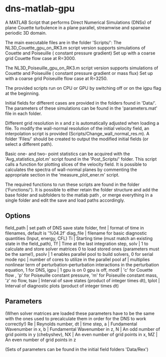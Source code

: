 # dns-matlab-gpu
A MATLAB Script that performs Direct Numerical Simulations (DNSs) of plane Couette turbulence in a plane parallel,
streamwise and spanwise periodic 3D domain.

The main executable files are in the folder 'Scripts/':
The NL3D_Couette_gpu_on_RK3.m script version supports simulations of Couette and Poiseuille ( constant pressure gradient)
Set up with a coarse grid Couette flow case at R=3000.

The NL3D_Poiseuille_gpu_on_RK3.m script version supports simulations of Couette and Poiseuille ( constant pressure gradient or mass flux)
Set up with a coarse grid Poiseuille flow case at R=3250.

The provided scripts run on CPU or GPU by switching off or on the igpu flag at the beginning.

Initial fields for different cases are provided in the folders found in 'Data/'. The parameters of these simulations can be found in the 'parameters.mat' file
in each folder. 

Different grid resolution in x and z is automatically adjusted when loading a file. To modify the wall-normal resolution of the initial velocity field, 
an interpolation script is provided (Scripts/Change_wall_normal_res.m). A folder 'Files/' should be created to output the modified initial fields 
(or select a different path).

Basic one- and two- point statistics can be acquired with the 'Avg_statistics_plot.m' script found in the 'Post_Scripts/' folder. This script calls 
a function for plotting slices of the velocity field. It is possible to calculates the spectra of wall-normal planes by commenting the appropriate 
section in the 'measure_plot_ener.m' script.

The required functions to run these scripts are found in the folder ('Functions/'). It is possible to either retain the folder structure and add the base folder 
and subfolders to the matlab path , or merge everything in a single folder and edit the save and load paths accordingly.

Options
------------
field_path | set path of DNS save state folder,
fmt | format of time in filenames, default is '%04.2f'
diag_file | filename for basic diagnostic quantities (Input, energy, CFL)
Ti | Starting time  (must match an existing state in the field_path),
Tf | Time at the last integration step,
solv | 1 to calculate and store solver matrices 0 to load stored ones (parameters must be the same!),
psolv | 1 enables parallel pool to build solvers, 0 for serial mode
npc | number of cores to utilize in the parallel pool
af | multiplies nonlinear term of perturbation-perturbation interactions in the perturbation equation, 1 for DNS,
igpu | 1 gpu is on 0 gpu is off,
modf | 'c' for Couette flow , 'p' for Poiseuille constant pressure, 'm' for Poiseuille constant mass, 'z' no flow,
tsav | Interval of save states (product of integer times dt),
tplot | Interval of diagnostic plots (product of integer times dt)

Parameters
---------------
(When solver matrices are loaded these parameters have to be the same with the ones used to precalculate them in order for the DNS to work correctly!)
Re | Reynolds number,
dt | time step,
a  | Fundamental Wavenumber in x,
b  | Fundamental Wavenumber in z,
N  | An odd number of grid points in y (chebyshev),
NX | An even number of grid points in x,
MZ | An even number of grid points in z
 
(Sets of parameters can be found in the initial field folders 'Data/Rex')
